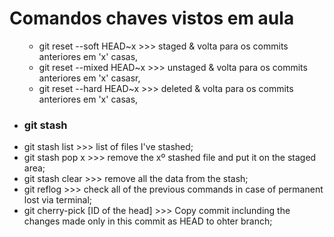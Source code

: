 # Comandos chaves vistos em aula

<ul>
    <ul>
        <li>git reset --soft HEAD~x >>> staged & volta para os commits anteriores em 'x' casas,</li>
        <li>git reset --mixed HEAD~x >>> unstaged & volta para os commits anteriores em 'x' casasr,</li>
        <li>git reset --hard HEAD~x >>> deleted & volta para os commits anteriores em 'x' casas,</li>
    </ul>
    <li><h3>git stash</h3></li>
    <li>git stash list >>> list of files I've stashed;</li>
    <li>git stash pop x >>> remove the xº stashed file and put it on the staged area;</li>
    <li>git stash clear >>> remove all the data from the stash;</li>
    <li>git reflog >>> check all of the previous commands in case of permanent lost via terminal;</li>
    <li>git cherry-pick [ID of the head] >>> Copy commit inclunding the changes made only in this commit as HEAD to ohter branch;</li>
</ul>